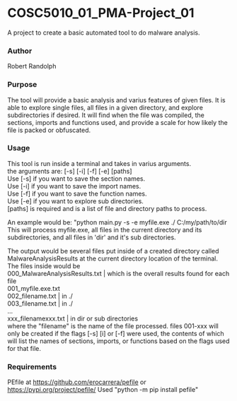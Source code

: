 # COSC5010_01_PMA-Project_01
A project to create a basic automated tool to do malware analysis.
### Author
Robert Randolph
### Purpose
The tool will provide a basic analysis and varius features of given files. 
It is able to explore single files, all files in a given directory, and explore subdirectories if desired. 
It will find when the file was compiled, the sections, imports and functions used, and provide a scale for how likely the file is packed or obfuscated. 
### Usage
This tool is run inside a terminal and takes in varius arguments.  
the arguments are: [-s] [-i] [-f] [-e] [paths]  
Use [-s] if you want to save the section names.  
Use [-i] if you want to save the import names.  
Use [-f] if you want to save the function names.  
Use [-e] if you want to explore sub directories.  
[paths] is required and is a list of file and directory paths to process.  

An example would be: "python main.py -s -e myfile.exe ./ C:/my/path/to/dir  
This will process myfile.exe, all files in the current directory and its subdirectories, and all files in 'dir' and it's sub directories.  

The output would be several files put inside of a created directory called MalwareAnalysisResults at the current directory location of the terminal. The files inside would be  
000_MalwareAnalysisResults.txt | which is the overall results found for each file  
001_myfile.exe.txt  
002_filename.txt | in ./  
003_filename.txt | in ./  
...  
xxx_filenamexxx.txt | in dir or sub directories  
where the "filename" is the name of the file processed. files 001-xxx will only be created if the flags [-s] [i] or [-f] were used, the contents of which will list the names of sections, imports, or functions based on the flags used for that file.
### Requirements
PEfile at 
https://github.com/erocarrera/pefile or 
https://pypi.org/project/pefile/ 
Used "python -m pip install pefile"
